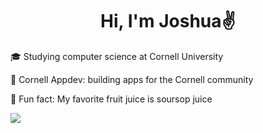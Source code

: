 <div align="center">
  
# Hi, I'm Joshua✌

</div>

🎓 Studying computer science at Cornell University

🔭 Cornell Appdev: building apps for the Cornell community

🍹 Fun fact: My favorite fruit juice is soursop juice

<img src="https://skillicons.dev/icons?i=py,java,ts,js,react,nodejs,express,maven,aws,gcp,graphql,postgres,docker,git,github,postman,vscode,html,css,flask,swift,kotlin,ocaml" />
